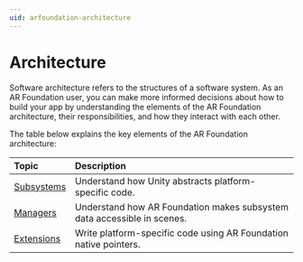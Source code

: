 ```yaml
---
uid: arfoundation-architecture
---
```

# Architecture

Software architecture refers to the structures of a software system. As an AR Foundation user, you can make more informed decisions about how to build your app by understanding the elements of the AR Foundation architecture, their responsibilities, and how they interact with each other.

The table below explains the key elements of the AR Foundation architecture:

| Topic | Description |
| :---- | :---------- |
| [Subsystems](xref:arfoundation-subsystems) | Understand how Unity abstracts platform-specific code. |
| [Managers](xref:arfoundation-managers) | Understand how AR Foundation makes subsystem data accessible in scenes. |
| [Extensions](xref:arfoundation-extensions) | Write platform-specific code using AR Foundation native pointers. |
